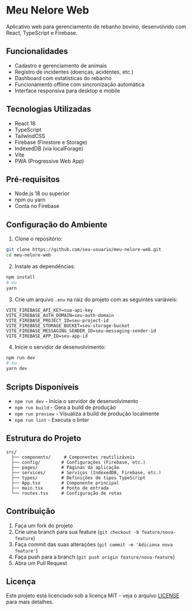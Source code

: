 # Meu Nelore Web

Aplicativo web para gerenciamento de rebanho bovino, desenvolvido com React, TypeScript e Firebase.

## Funcionalidades

- Cadastro e gerenciamento de animais
- Registro de incidentes (doenças, acidentes, etc.)
- Dashboard com estatísticas do rebanho
- Funcionamento offline com sincronização automática
- Interface responsiva para desktop e mobile

## Tecnologias Utilizadas

- React 18
- TypeScript
- TailwindCSS
- Firebase (Firestore e Storage)
- IndexedDB (via localForage)
- Vite
- PWA (Progressive Web App)

## Pré-requisitos

- Node.js 18 ou superior
- npm ou yarn
- Conta no Firebase

## Configuração do Ambiente

1. Clone o repositório:
```bash
git clone https://github.com/seu-usuario/meu-nelore-web.git
cd meu-nelore-web
```

2. Instale as dependências:
```bash
npm install
# ou
yarn
```

3. Crie um arquivo `.env` na raiz do projeto com as seguintes variáveis:
```env
VITE_FIREBASE_API_KEY=sua-api-key
VITE_FIREBASE_AUTH_DOMAIN=seu-auth-domain
VITE_FIREBASE_PROJECT_ID=seu-project-id
VITE_FIREBASE_STORAGE_BUCKET=seu-storage-bucket
VITE_FIREBASE_MESSAGING_SENDER_ID=seu-messaging-sender-id
VITE_FIREBASE_APP_ID=seu-app-id
```

4. Inicie o servidor de desenvolvimento:
```bash
npm run dev
# ou
yarn dev
```

## Scripts Disponíveis

- `npm run dev` - Inicia o servidor de desenvolvimento
- `npm run build` - Gera a build de produção
- `npm run preview` - Visualiza a build de produção localmente
- `npm run lint` - Executa o linter

## Estrutura do Projeto

```
src/
  ├── components/     # Componentes reutilizáveis
  ├── config/        # Configurações (Firebase, etc.)
  ├── pages/         # Páginas da aplicação
  ├── services/      # Serviços (IndexedDB, Firebase, etc.)
  ├── types/         # Definições de tipos TypeScript
  ├── App.tsx        # Componente principal
  ├── main.tsx       # Ponto de entrada
  └── routes.tsx     # Configuração de rotas
```

## Contribuição

1. Faça um fork do projeto
2. Crie uma branch para sua feature (`git checkout -b feature/nova-feature`)
3. Faça commit das suas alterações (`git commit -m 'Adiciona nova feature'`)
4. Faça push para a branch (`git push origin feature/nova-feature`)
5. Abra um Pull Request

## Licença

Este projeto está licenciado sob a licença MIT - veja o arquivo [LICENSE](LICENSE) para mais detalhes. 